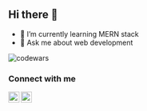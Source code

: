## Hi there 👋

- 🌱 I’m currently learning MERN stack
- 💬 Ask me about web development

![codewars](https://www.codewars.com/users/tinkalguli/badges/large)

### Connect with me
<a href="https://twitter.com/tinkal_deka" target="_blank">
  <img align="left" alt="twitter icon" width="22px" src="https://img.icons8.com/fluent/48/4a90e2/twitter.png">
</a>
<a href="mailto:tinkalmunu@gmail.com" target="_blank">
  <img align="left" alt="email icon" width="22px" src="https://img.icons8.com/ios-filled/50/fa314a/email-open.png">
</a>
